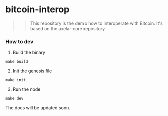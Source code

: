 # bitcoin-interop

> > This repository is the demo how to interoperate with Bitcoin.
> > It's based on the axelar-core repository.

### How to dev

1. Build the binary

```
make build
```

2. Init the genesis file

```
make init
```

3. Run the node

```
make dev
```

The docs will be updated soon.

